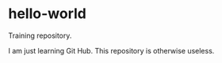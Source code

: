 # hello-world
Training repository.

I am just learning Git Hub. This repository is otherwise useless.
